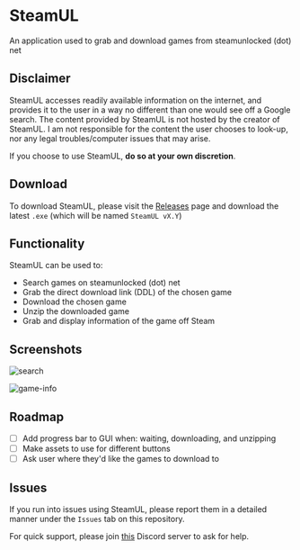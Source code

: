 # SteamUL
An application used to grab and download games from steamunlocked (dot) net

## Disclaimer
SteamUL accesses readily available information on the internet, and provides it to the user in a way no different than one would see off a Google search. The content provided by SteamUL is not hosted by the creator of SteamUL. I am not responsible for the content the user chooses to look-up, nor any legal troubles/computer issues that may arise.

If you choose to use SteamUL, **do so at your own discretion**.

## Download
To download SteamUL, please visit the [Releases](https://github.com/ashenafee/SteamUL/releases/latest) page and download the latest `.exe` (which will be named `SteamUL vX.Y`)

## Functionality
SteamUL can be used to:

- Search games on steamunlocked (dot) net
- Grab the direct download link (DDL) of the chosen game
- Download the chosen game
- Unzip the downloaded game
- Grab and display information of the game off Steam

## Screenshots

![search](https://user-images.githubusercontent.com/20289287/130716564-ea3ff2ad-9bff-4416-a7ee-958ad07fa0ea.png)

![game-info](https://user-images.githubusercontent.com/20289287/130716570-e88a1446-274c-428c-ac0a-ec968c04e5f9.png)

## Roadmap
- [ ] Add progress bar to GUI when: waiting, downloading, and unzipping
- [ ] Make assets to use for different buttons
- [ ] Ask user where they'd like the games to download to

## Issues
If you run into issues using SteamUL, please report them in a detailed manner under the `Issues` tab on this repository.

For quick support, please join [this](https://discord.gg/6fvTwWM5mJ) Discord server to ask for help.
